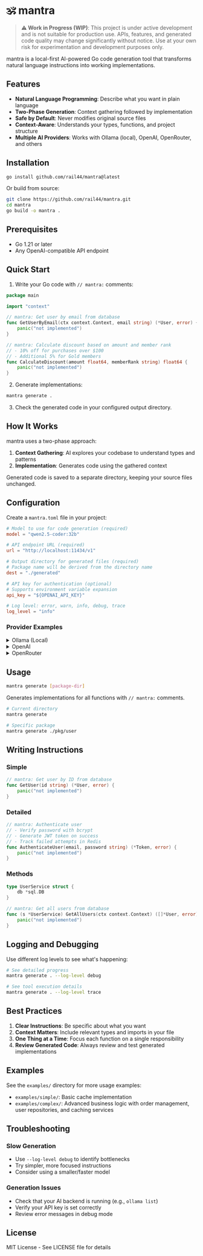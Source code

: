 # 🕉️ mantra

> **⚠️ Work in Progress (WIP)**: This project is under active development and is not suitable for production use. APIs, features, and generated code quality may change significantly without notice. Use at your own risk for experimentation and development purposes only.

mantra is a local-first AI-powered Go code generation tool that transforms natural language instructions into working implementations.

## Features

- **Natural Language Programming**: Describe what you want in plain language
- **Two-Phase Generation**: Context gathering followed by implementation
- **Safe by Default**: Never modifies original source files
- **Context-Aware**: Understands your types, functions, and project structure
- **Multiple AI Providers**: Works with Ollama (local), OpenAI, OpenRouter, and others

## Installation

```bash
go install github.com/rail44/mantra@latest
```

Or build from source:

```bash
git clone https://github.com/rail44/mantra.git
cd mantra
go build -o mantra .
```

## Prerequisites

- Go 1.21 or later
- Any OpenAI-compatible API endpoint

## Quick Start

1. Write your Go code with `// mantra:` comments:

```go
package main

import "context"

// mantra: Get user by email from database
func GetUserByEmail(ctx context.Context, email string) (*User, error) {
    panic("not implemented")
}

// mantra: Calculate discount based on amount and member rank
// - 10% off for purchases over $100
// - Additional 5% for Gold members
func CalculateDiscount(amount float64, memberRank string) float64 {
    panic("not implemented")
}
```

2. Generate implementations:

```bash
mantra generate .
```

3. Check the generated code in your configured output directory.

## How It Works

mantra uses a two-phase approach:

1. **Context Gathering**: AI explores your codebase to understand types and patterns
2. **Implementation**: Generates code using the gathered context

Generated code is saved to a separate directory, keeping your source files unchanged.

## Configuration

Create a `mantra.toml` file in your project:

```toml
# Model to use for code generation (required)
model = "qwen2.5-coder:32b"

# API endpoint URL (required)
url = "http://localhost:11434/v1"

# Output directory for generated files (required)
# Package name will be derived from the directory name
dest = "./generated"

# API key for authentication (optional)
# Supports environment variable expansion
api_key = "${OPENAI_API_KEY}"

# Log level: error, warn, info, debug, trace
log_level = "info"
```

### Provider Examples

<details>
<summary>Ollama (Local)</summary>

```toml
model = "qwen2.5-coder:32b"
url = "http://localhost:11434/v1"
dest = "./generated"
```
</details>

<details>
<summary>OpenAI</summary>

```toml
model = "gpt-4"
url = "https://api.openai.com/v1"
api_key = "${OPENAI_API_KEY}"
dest = "./generated"
```
</details>

<details>
<summary>OpenRouter</summary>

```toml
model = "anthropic/claude-3-sonnet"
url = "https://openrouter.ai/api/v1"
api_key = "${OPENROUTER_API_KEY}"
dest = "./generated"

[openrouter]
providers = ["Cerebras"]  # Optional: route to specific providers
```
</details>

## Usage

```bash
mantra generate [package-dir]
```

Generates implementations for all functions with `// mantra:` comments.

```bash
# Current directory
mantra generate

# Specific package
mantra generate ./pkg/user
```

## Writing Instructions

### Simple
```go
// mantra: Get user by ID from database
func GetUser(id string) (*User, error) {
    panic("not implemented")
}
```

### Detailed
```go
// mantra: Authenticate user
// - Verify password with bcrypt
// - Generate JWT token on success
// - Track failed attempts in Redis
func AuthenticateUser(email, password string) (*Token, error) {
    panic("not implemented")
}
```

### Methods
```go
type UserService struct {
    db *sql.DB
}

// mantra: Get all users from database
func (s *UserService) GetAllUsers(ctx context.Context) ([]*User, error) {
    panic("not implemented")
}
```



## Logging and Debugging

Use different log levels to see what's happening:

```bash
# See detailed progress
mantra generate . --log-level debug

# See tool execution details
mantra generate . --log-level trace
```

## Best Practices

1. **Clear Instructions**: Be specific about what you want
2. **Context Matters**: Include relevant types and imports in your file
3. **One Thing at a Time**: Focus each function on a single responsibility
4. **Review Generated Code**: Always review and test generated implementations

## Examples

See the `examples/` directory for more usage examples:
- `examples/simple/`: Basic cache implementation
- `examples/complex/`: Advanced business logic with order management, user repositories, and caching services

## Troubleshooting

### Slow Generation
- Use `--log-level debug` to identify bottlenecks
- Try simpler, more focused instructions
- Consider using a smaller/faster model

### Generation Issues
- Check that your AI backend is running (e.g., `ollama list`)
- Verify your API key is set correctly
- Review error messages in debug mode

## License

MIT License - See LICENSE file for details

